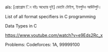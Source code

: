 als:
[প্রোগ্রোম িং বইঃ অধ্যোয় দুই] ডোটো টোইপ, ইনপুটও আউটপুট।

List of all format specifiers in C programming

Data Types in C

https://www.youtube.com/watch?v=e9Eds2Rc_x

Problems:
Codeforces: 1A, 99999100
